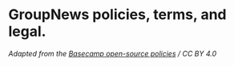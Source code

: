 # GroupNews policies, terms, and legal.

_Adapted from the [Basecamp open-source policies](https://github.com/basecamp/policies) / CC BY 4.0_
